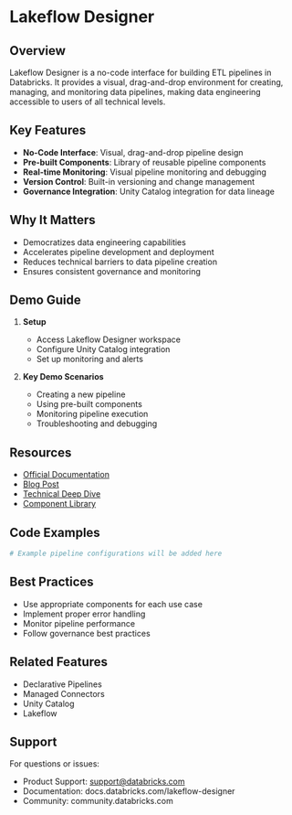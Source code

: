 # Lakeflow Designer

## Overview
Lakeflow Designer is a no-code interface for building ETL pipelines in Databricks. It provides a visual, drag-and-drop environment for creating, managing, and monitoring data pipelines, making data engineering accessible to users of all technical levels.

## Key Features
- **No-Code Interface**: Visual, drag-and-drop pipeline design
- **Pre-built Components**: Library of reusable pipeline components
- **Real-time Monitoring**: Visual pipeline monitoring and debugging
- **Version Control**: Built-in versioning and change management
- **Governance Integration**: Unity Catalog integration for data lineage

## Why It Matters
- Democratizes data engineering capabilities
- Accelerates pipeline development and deployment
- Reduces technical barriers to data pipeline creation
- Ensures consistent governance and monitoring

## Demo Guide
1. **Setup**
   - Access Lakeflow Designer workspace
   - Configure Unity Catalog integration
   - Set up monitoring and alerts

2. **Key Demo Scenarios**
   - Creating a new pipeline
   - Using pre-built components
   - Monitoring pipeline execution
   - Troubleshooting and debugging

## Resources
- [Official Documentation](https://docs.databricks.com/lakeflow-designer)
- [Blog Post](https://www.databricks.com/blog/lakeflow-designer)
- [Technical Deep Dive](https://www.databricks.com/blog/lakeflow-designer-technical)
- [Component Library](https://docs.databricks.com/lakeflow-designer/components)

## Code Examples
```python
# Example pipeline configurations will be added here
```

## Best Practices
- Use appropriate components for each use case
- Implement proper error handling
- Monitor pipeline performance
- Follow governance best practices

## Related Features
- Declarative Pipelines
- Managed Connectors
- Unity Catalog
- Lakeflow

## Support
For questions or issues:
- Product Support: support@databricks.com
- Documentation: docs.databricks.com/lakeflow-designer
- Community: community.databricks.com 